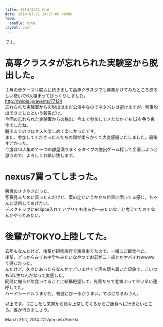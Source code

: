 ```yaml
---
title: 2014/3/21 近況
date: 2014-03-21 14:27:00 +0900
feed:
  enable: true
layout: post
---
```

<p>です。</p>    <h1>高専クラスタが忘れられた実験室から脱出した。</h1>    <p>      １月の音ゲーマリ脱ムに続きまして高専クラスタでも募集かけてみたところ恐ろしい勢いで6人埋まってびっくりしました。<br>      <a href="http://twipla.jp/events/77124" target="_blank">http://twipla.jp/events/77124</a><br>      忘れられた実験室からの脱出はまだ公演中なのでネタバレは避けますが、無事脱出できましたという報告だけ。<br>      今回の忘れられた実験室からの脱出、今まで参加してきたなかでも1,2を争う良作でしたね。<br>      脱出までのプロセスを楽しめて楽しかったです。<br>      また、参加してくださった人たちの頭が柔らかくて大変感服いたしました。最後すごかった。<br>      今度は10人集めて一つの部屋漁りまくるタイプの脱出ゲーム探して企画しようと思うので、よろしくお願い致します。    </p>    <h1>nexus7買ってしまった。</h1>    <p>      悪魔のささやきだった。<br>      写真見るために買ったんだけど、案の定というか立ち位置に困ってる感じ。ちゃんと活用してあげたい。<br>      デスクトップにeclipce入れてアプリでも作るか〜みたいなこと考えてたのでなんかやってみたい。    </p>    <h1>後輩がTOKYO上陸してた。</h1>    <p>      去年もなんだけど、後輩が研修旅行で東京来てたので、一緒にご飯食べた。<br>      後輩、どっからみても中学生みたいなやつでお前が二十歳とかヤバイわwwwwて感じだった。<br>      んだけど、久々にあったらなんかすごいませてて声も落ち着いた印象で、こいつも5年生なんだなって実感した。<br>      同時に俺らが年食ってることに結構絶望して、先輩たちで老害ぶって辛い辛い連呼してた。<br>      ハードシードルうまかた。普通にびーるがうまい。でぶになるわうん。    </p>    <p>      以上です。      2こしたも来週から続々上京してくるからご飯食べに行きたいところ。誰か行きましょう。    </p>    <div id="footer">      <span id="timestamp"> March 21st, 2014 2:27pm </span>      <span class="tag">uvb76nikki</span>    </div>
